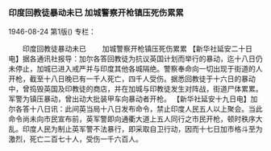 ### 印度回教徒暴动未已  加城警察开枪镇压死伤累累

1946-08-24
第1版()
专栏：

　　印度回教徒暴动未已
　　加城警察开枪镇压死伤累累
    【新华社延安二十日电】据各通讯社报导：加尔各答回教徒为抗议英国计划而举行的暴动，迄十八日仍未停止，加城已进入戒严并与印度其他各城隔绝。警察奉命向一切出现于街道的人开枪，截至十八日晚已有一千人死亡，四千人受伤。据悉回教徒于十六日的暴动中，曾捣毁英国及印教徒的商店，并在加城与印教徒发生对阵战，街道尸体累累。军警为镇压暴动，曾出动大批装甲车向暴动者开枪。
    【新华社延安十九日电】加尔各答十八日讯：此间英当局十八日发布命令，禁止印度人民五人以上聚会。当此命令尚未向市民宣布前，英军警即向通衢大道上五人同行之市民开枪，顿时秩序大乱。印度人民为制止英军警不法暴行，即采取自卫行动，因而十七日加市格斗至为激烈，死亡二百七十人，受伤一千六百人。
